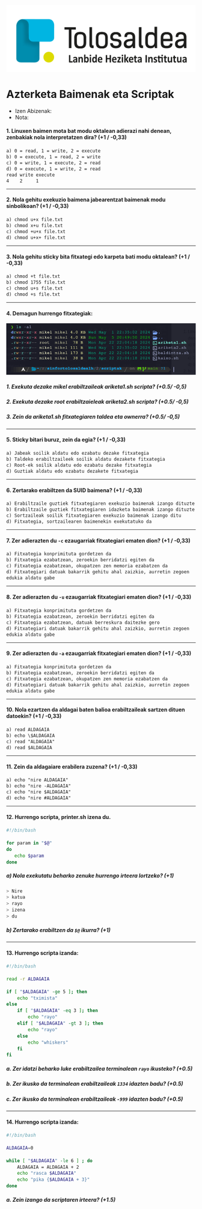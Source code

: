
![alt text](image-27.png)

# Azterketa Baimenak eta Scriptak

- Izen Abizenak:
- Nota: 


#### 1. Linuxen baimen mota bat modu oktalean adierazi nahi denean, zenbakiak nola interpretatzen dira? (+1 / -0,33)
    a) 0 = read, 1 = write, 2 = execute
    b) 0 = execute, 1 = read, 2 = write
    c) 0 = write, 1 = execute, 2 = read
    d) 0 = execute, 1 = write, 2 = read
    read write execute
    4    2     1
    
---

#### 2. Nola gehitu exekuzio baimena jabearentzat baimenak modu sinbolikoan? (+1 / -0,33)
    a) chmod u+x file.txt
    b) chmod x+u file.txt
    c) chmod +u+x file.txt
    d) chmod u+x+ file.txt
---

#### 3. Nola gehitu sticky bita fitxategi edo karpeta bati modu oktalean? (+1 / -0,33)
    a) chmod +t file.txt
    b) chmod 1755 file.txt
    c) chmod u+s file.txt
    d) chmod +s file.txt
---

#### 4. Demagun hurrengo fitxategiak:

![alt text](image-26.png)

##### 1. Exekuta dezake mikel erabiltzaileak ariketa1.sh scripta? (+0.5/ -0,5)
##### 2. Exekuta dezake root erabiltzaieleak ariketa2.sh scripta? (+0.5/ -0,5)
##### 3. Zein da ariketa1.sh fitxategiaren taldea eta ownerra? (+0.5/ -0,5)
---

#### 5. Sticky bitari buruz, zein da egia? (+1 / -0,33)
    a) Jabeak soilik aldatu edo ezabatu dezake fitxategia
    b) Taldeko erabiltzaileek soilik aldatu dezakete fitxategia
    c) Root-ek soilik aldatu edo ezabatu dezake fitxategia
    d) Guztiak aldatu edo ezabatu dezakete fitxategia
---

#### 6. Zertarako erabiltzen da SUID baimena? (+1 / -0,33)
    a) Erabiltzaile guztiek fitxategiaren exekuzio baimenak izango dituzte
    b) Erabiltzaile guztiek fitxategiaren idazketa baimenak izango dituzte
    c) Sortzaileak soilik fitxategiaren exekuzio baimenak izango ditu
    d) Fitxategia, sortzailearen baimenekin exekutatuko da
---

#### 7. Zer adierazten du `-c` ezaugarriak fitxategiari ematen dion? (+1 / -0,33)
    a) Fitxategia konprimituta gordetzen da
    b) Fitxategia ezabatzean, zeroekin berridatzi egiten da
    c) Fitxategia ezabatzean, okupatzen zen memoria ezabatzen da
    d) Fitxategiari datuak bakarrik gehitu ahal zaizkio, aurretin zegoen edukia aldatu gabe
---

#### 8. Zer adierazten du `-u` ezaugarriak fitxategiari ematen dion? (+1 / -0,33)
    a) Fitxategia konprimituta gordetzen da
    b) Fitxategia ezabatzean, zeroekin berridatzi egiten da
    c) Fitxategia ezabatzean, datuak berreskura daitezke gero
    d) Fitxategiari datuak bakarrik gehitu ahal zaizkio, aurretin zegoen edukia aldatu gabe
---

#### 9.  Zer adierazten du `-a` ezaugarriak fitxategiari ematen dion? (+1 / -0,33)
    a) Fitxategia konprimituta gordetzen da
    b) Fitxategia ezabatzean, zeroekin berridatzi egiten da
    c) Fitxategia ezabatzean, okupatzen zen memoria ezabatzen da
    d) Fitxategiari datuak bakarrik gehitu ahal zaizkio, aurretin zegoen edukia aldatu gabe
---

#### 10.  Nola ezartzen da aldagai baten balioa erabiltzaileak sartzen dituen datoekin? (+1 / -0,33)
    a) read ALDAGAIA
    b) echo \$ALDAGAIA
    c) read "ALDAGAIA"
    d) read $ALDAGAIA

---

#### 11. Zein da aldagaiare erabilera zuzena? (+1 / -0,33)
    a) echo "nire ALDAGAIA"
    b) echo "nire -ALDAGAIA"
    c) echo "nire $ALDAGAIA"
    d) echo "nire #ALDAGAIA"

---

#### 12.  Hurrengo scripta, printer.sh izena du. 

```bash
#!/bin/bash

for param in "$@"
do    
   echo $param
done
```

##### a) Nola exekutatu beharko zenuke hurrengo irteera lortzeko? (+1)

```bash
> Nire 
> katua 
> rayo
> izena
> du
```
##### b) Zertarako erabiltzen da `$@` ikurra? (+1)

---

#### 13.  Hurrengo scripta izanda:
```bash
#!/bin/bash

read -r ALDAGAIA

if [ "$ALDAGAIA" -ge 5 ]; then
    echo "tximista"
else 
    if [ "$ALDAGAIA" -eq 3 ]; then
        echo "rayo"
    elif [ "$ALDAGAIA" -gt 3 ]; then
        echo "rayo"
    else
        echo "whiskers"
    fi
fi
```

##### a. Zer idatzi beharko luke erabiltzailea terminalean `rayo` ikusteko? (+0.5)

##### b. Zer ikusko da terminalean erabiltzaileak `1334` idazten badu? (+0.5)

##### c. Zer ikusko da terminalean erabiltzaileak `-999` idazten badu? (+0.5)

--- 

#### 14. Hurrengo scripta izanda:

```bash
#!/bin/bash

ALDAGAIA=0

while [ "$ALDAGAIA" -le 6 ] ; do
    ALDAGAIA = ALDAGAIA + 2
    echo "rasca $ALDAGAIA"
    echo "pika {$ALDAGAIA + 3}"
done
```

##### a. Zein izango da scriptaren irteera? (+1.5)